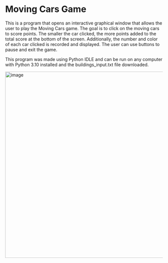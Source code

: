 # Moving Cars Game

This is a program that opens an interactive graphical window that allows the user to play the Moving Cars game. The goal is to click on the moving cars to score points. The smaller the car clicked, the more points added to the total score at the bottom of the screen. Additionally, the number and color of each car clicked is recorded and displayed. The user can use buttons to pause and exit the game. 

This program was made using Python IDLE and can be run on any computer with Python 3.10 installed and the buildings_input.txt file downloaded.

<img width="596" alt="image" src="https://github.com/kmiyasaki/moving-cars-game/assets/147449572/31671594-bd85-4dbb-ac52-37408c8b3da7">
